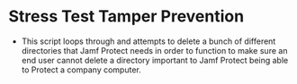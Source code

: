 # Stress Test Tamper Prevention
- This script loops through and attempts to delete a bunch of different directories that Jamf Protect needs in order to function to make sure an end user cannot delete a directory important to Jamf Protect being able to Protect a company computer. 